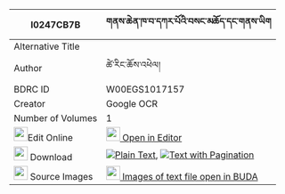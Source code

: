 |I0247CB7B|གནས་ཆེན་ཁ་བ་དཀར་པོའི་བསང་མཆོད་དང་གནས་ཡིག 
| --- | --- 
|Alternative Title |
|Author| ཚེ་རིང་ཆོས་འཕེལ།
|BDRC ID | W00EGS1017157
|Creator | Google OCR
|Number of Volumes| 1
|<img width="25" src="https://img.icons8.com/color/25/000000/edit-property.png">Edit Online| [<img width="25" src="https://avatars.githubusercontent.com/u/45091458?s=200&v=4"> Open in Editor](http://editor.openpecha.org/I0247CB7B)
|<img width="25" src="https://img.icons8.com/fluent/48/000000/download-2.png"/>  Download | [![](https://img.icons8.com/color/20/000000/txt.png)Plain Text](https://github.com/Openpecha/I0247CB7B/releases/download/v1/nechen_khawa_karpo_i_sangcho_d_plain_I0247CB7B.zip), [![](https://img.icons8.com/color/20/000000/txt.png)Text with Pagination](https://github.com/Openpecha/I0247CB7B/releases/download/v1/nechen_khawa_karpo_i_sangcho_d_pages_I0247CB7B.zip)
|<img width="25" src="https://img.icons8.com/plasticine/100/000000/pictures-folder.png"/>  Source Images | [<img width="25" src="https://library.bdrc.io/icons/BUDA-small.svg"> Images of text file open in BUDA](https://library.bdrc.io/show/bdr:W00EGS1017157)